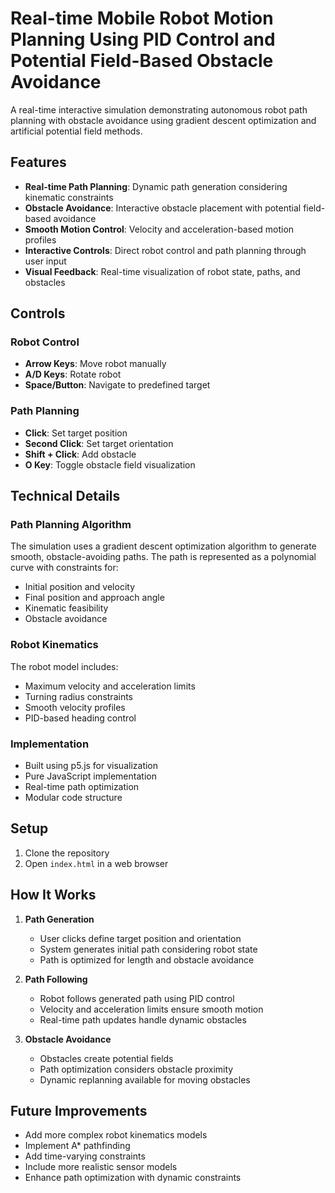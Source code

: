# Real-time Mobile Robot Motion Planning Using PID Control and Potential Field-Based Obstacle Avoidance

A real-time interactive simulation demonstrating autonomous robot path planning with obstacle avoidance using gradient descent optimization and artificial potential field methods.

## Features

- **Real-time Path Planning**: Dynamic path generation considering kinematic constraints
- **Obstacle Avoidance**: Interactive obstacle placement with potential field-based avoidance
- **Smooth Motion Control**: Velocity and acceleration-based motion profiles
- **Interactive Controls**: Direct robot control and path planning through user input
- **Visual Feedback**: Real-time visualization of robot state, paths, and obstacles

## Controls

### Robot Control
- **Arrow Keys**: Move robot manually
- **A/D Keys**: Rotate robot
- **Space/Button**: Navigate to predefined target

### Path Planning
- **Click**: Set target position
- **Second Click**: Set target orientation
- **Shift + Click**: Add obstacle
- **O Key**: Toggle obstacle field visualization

## Technical Details

### Path Planning Algorithm
The simulation uses a gradient descent optimization algorithm to generate smooth, obstacle-avoiding paths. The path is represented as a polynomial curve with constraints for:
- Initial position and velocity
- Final position and approach angle
- Kinematic feasibility
- Obstacle avoidance

### Robot Kinematics
The robot model includes:
- Maximum velocity and acceleration limits
- Turning radius constraints
- Smooth velocity profiles
- PID-based heading control

### Implementation
- Built using p5.js for visualization
- Pure JavaScript implementation
- Real-time path optimization
- Modular code structure

## Setup

1. Clone the repository
2. Open `index.html` in a web browser

## How It Works

1. **Path Generation**
   - User clicks define target position and orientation
   - System generates initial path considering robot state
   - Path is optimized for length and obstacle avoidance

2. **Path Following**
   - Robot follows generated path using PID control
   - Velocity and acceleration limits ensure smooth motion
   - Real-time path updates handle dynamic obstacles

3. **Obstacle Avoidance**
   - Obstacles create potential fields
   - Path optimization considers obstacle proximity
   - Dynamic replanning available for moving obstacles

## Future Improvements
- Add more complex robot kinematics models
- Implement A* pathfinding
- Add time-varying constraints
- Include more realistic sensor models
- Enhance path optimization with dynamic constraints
